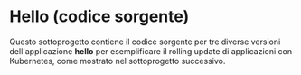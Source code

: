 # Hello (codice sorgente)

Questo sottoprogetto contiene il codice sorgente per tre diverse versioni dell'applicazione **hello** 
per esemplificare il rolling update di applicazioni con Kubernetes, 
come mostrato nel sottoprogetto successivo. 

